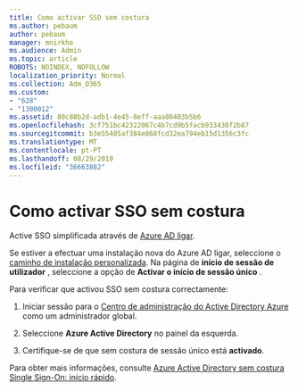 ```yaml
---
title: Como activar SSO sem costura
ms.author: pebaum
author: pebaum
manager: mnirkhe
ms.audience: Admin
ms.topic: article
ROBOTS: NOINDEX, NOFOLLOW
localization_priority: Normal
ms.collection: Adm_O365
ms.custom:
- "628"
- "1300012"
ms.assetid: 80c88b2d-adb1-4e45-8eff-aaa80403b5b6
ms.openlocfilehash: 3cf751bc42322067c4b7cd9b5facb933430f2b87
ms.sourcegitcommit: b3e55405af384e868fcd32ea794eb15d1356c3fc
ms.translationtype: MT
ms.contentlocale: pt-PT
ms.lasthandoff: 08/29/2019
ms.locfileid: "36663882"
---
```

# <a name="how-to-enable-seamless-sso"></a>Como activar SSO sem costura

Active SSO simplificada através de [Azure AD ligar](https://docs.microsoft.com/azure/active-directory/connect/active-directory-aadconnect).
  
Se estiver a efectuar uma instalação nova do Azure AD ligar, seleccione o [caminho de instalação personalizada](https://docs.microsoft.com/azure/active-directory/connect/active-directory-aadconnect-get-started-custom). Na página de **início de sessão de utilizador** , seleccione a opção de **Activar o início de sessão único** .
  
Para verificar que activou SSO sem costura correctamente:
  
1. Iniciar sessão para o [Centro de administração do Active Directory Azure](https://aad.portal.azure.com) como um administrador global.

2. Seleccione **Azure Active Directory** no painel da esquerda.

3. Certifique-se de que sem costura de sessão único está **activado**.

Para obter mais informações, consulte [Azure Active Directory sem costura Single Sign-On: início rápido](https://docs.microsoft.com/azure/active-directory/connect/active-directory-aadconnect-sso-quick-start).
  
